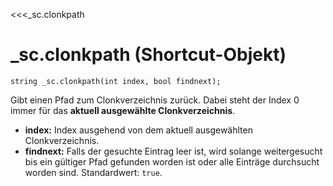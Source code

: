 <<<_sc.clonkpath
# _sc.clonkpath (Shortcut-Objekt)

```fnpreview
string _sc.clonkpath(int index, bool findnext);
```
Gibt einen Pfad zum Clonkverzeichnis zurück. Dabei steht der Index 0 immer für das **aktuell ausgewählte Clonkverzeichnis**.

- **index:**
  Index ausgehend von dem aktuell ausgewählten Clonkverzeichnis.
- **findnext:**
  Falls der gesuchte Eintrag leer ist, wird solange weitergesucht bis ein gültiger Pfad gefunden worden ist oder alle Einträge durchsucht worden sind. Standardwert: ```true```.
